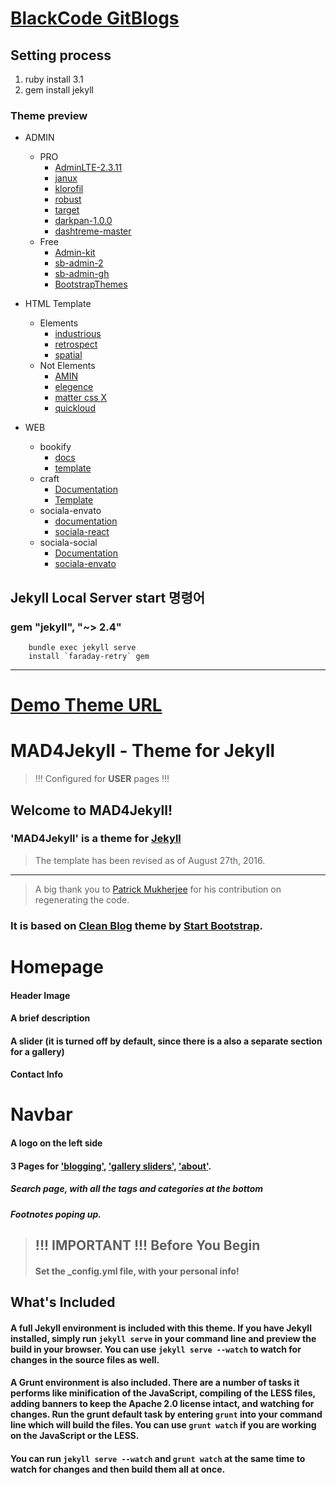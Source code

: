 # [BlackCode GitBlogs](https://min-ser.github.io/)

## Setting process
1. ruby install 3.1
2. gem install jekyll

### Theme preview
- ADMIN
    - PRO
        - [AdminLTE-2.3.11](https://iiblackcode.github.io/Template/Admin/pro/AdminLTE-2.3.11/index.html)
        - [janux](https://iiblackcode.github.io/Template/Admin/pro/janux/index.html)
        - [klorofil](https://iiblackcode.github.io/Template/Admin/pro/klorofil-free-dashboard-template-v2.0/index.html)
        - [robust](https://iiblackcode.github.io/Template/Admin/pro/robust-free-bootstrap-admin-template-master/html/ltr/index.html)
        - [target](https://iiblackcode.github.io/Template/Admin/pro/target-free-admin-template/index.html)
        - [darkpan-1.0.0](https://iiblackcode.github.io/Template/Admin/pro/darkpan-1.0.0/index.html)
        - [dashtreme-master](https://iiblackcode.github.io/Template/Admin/pro/dashtreme-master/index.html)
    - Free
        - [Admin-kit](https://IIBlackCode.github.io/Template/Admin/free/Admin-kit/static/index.html)
        - [sb-admin-2](https://iiblackcode.github.io/Template/Admin/free/startbootstrap-sb-admin-2-gh-pages/index.html)
        - [sb-admin-gh](https://iiblackcode.github.io/Template/Admin/free/startbootstrap-sb-admin-gh-pages/index.html)
        - [BootstrapThemes](https://iiblackcode.github.io/Template/Admin/free/light-bootstrap-dashboard-master/dashboard.html)
- HTML Template
    - Elements
        - [industrious](https://IIBlackCode.github.io/Template/Theme/Elements/industrious/index.html)
        - [retrospect](https://IIBlackCode.github.io/Template/Theme/Elements/retrospect/index.html)
        - [spatial](https://IIBlackCode.github.io/Template/Theme/Elements/spatial/index.html)
    - Not Elements
        - [AMIN](https://IIBlackCode.github.io/Template/Theme/No_Elements/AMIN/index.html)
        - [elegence](https://IIBlackCode.github.io/Template/Theme/No_Elements/elegence/index.html)
        - [matter css X](https://IIBlackCode.github.io/Template/Theme/No_Elements/matter/src/views/index.html)
        - [quickloud](https://IIBlackCode.github.io/Template/Theme/No_Elements/quickloud/index.html)

- WEB
    - bookify
        - [docs](https://IIBlackCode.github.io/Template/Theme/WEB/bookify/docs/index.html)
        - [template](https://IIBlackCode.github.io/Template/Theme/WEB/bookify/template/index.html)
    - craft
        - [Documentation](https://IIBlackCode.github.io/Template/Theme/WEB/Documentation/index.html)
        - [Template](https://IIBlackCode.github.io/Template/Theme/WEB/Template/index.html)
    - sociala-envato
        - [documentation](https://IIBlackCode.github.io/Template/Theme/WEB/sociala-envato/documentation/index.html)
        - [sociala-react](https://IIBlackCode.github.io/Template/Theme/WEB/sociala-envato/sociala-react/public/index.html)
    - sociala-social
        - [Documentation](https://IIBlackCode.github.io/Template/Theme/WEB/sociala-social/Documentation/index.html)
        - [sociala-envato](https://IIBlackCode.github.io/Template/Theme/WEB/sociala-social/sociala-envato/default.html)

## Jekyll Local Server start 명령어
### gem "jekyll", "~> 2.4"
```
    bundle exec jekyll serve
    install `faraday-retry` gem
```
---
# [Demo Theme URL](http://madforjekyll.github.io/)

# MAD4Jekyll - Theme for Jekyll 

> !!! Configured for **USER** pages !!!

## Welcome to MAD4Jekyll!
     

### 'MAD4Jekyll' is a theme for [Jekyll](https://github.com/jekyll/)

> The template has been revised as of August 27th, 2016.

----------

> A big thank you to <a href="https://github.com/patmuk">Patrick Mukherjee</a> for his contribution on regenerating the code.


### It is based on [Clean Blog](http://ironsummitmedia.github.io/startbootstrap-clean-blog-jekyll/) theme by [Start Bootstrap](http://startbootstrap.com/).

     
#  Homepage  

#### Header Image

#### A brief description

#### A slider (it is turned off by default, since there is a also a separate section for a gallery)

#### Contact Info
            

#  Navbar 

#### A logo on the left side
 
#### 3 Pages for <a href="{{ site.baseurl }}/writing/">'blogging'</a>, <a href="{{ site.baseurl }}/gallery/">'gallery sliders'</a>, <a href="{{ site.baseurl }}/about/">'about'</a>.
       

#####  Search page, with all the tags and categories at the bottom

##### Footnotes poping up.

>## !!! IMPORTANT !!! Before You Begin
>
>####  Set the **_config.yml** file, with your personal info!

## What's Included

#### A full Jekyll environment is included with this theme. If you have Jekyll installed, simply run `jekyll serve` in your command line and preview the build in your browser. You can use `jekyll serve --watch` to watch for changes in the source files as well.

#### A Grunt environment is also included. There are a number of tasks it performs like minification of the JavaScript, compiling of the LESS files, adding banners to keep the Apache 2.0 license intact, and watching for changes. Run the grunt default task by entering `grunt` into your command line which will build the files. You can use `grunt watch` if you are working on the JavaScript or the LESS.

#### You can run `jekyll serve --watch` and `grunt watch` at the same time to watch for changes and then build them all at once.
